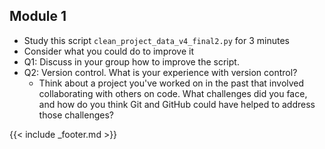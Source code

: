 ## Module 1

- Study this script `clean_project_data_v4_final2.py` for 3 minutes
- Consider what you could do to improve it
- Q1: Discuss in your group how to improve the script. 
- Q2: Version control. What is your experience with version control? 
    - Think about a project you've worked on in the past that involved collaborating with others on code. What challenges did you face, and how do you think Git and GitHub could have helped to address those challenges?

{{< include _footer.md >}}